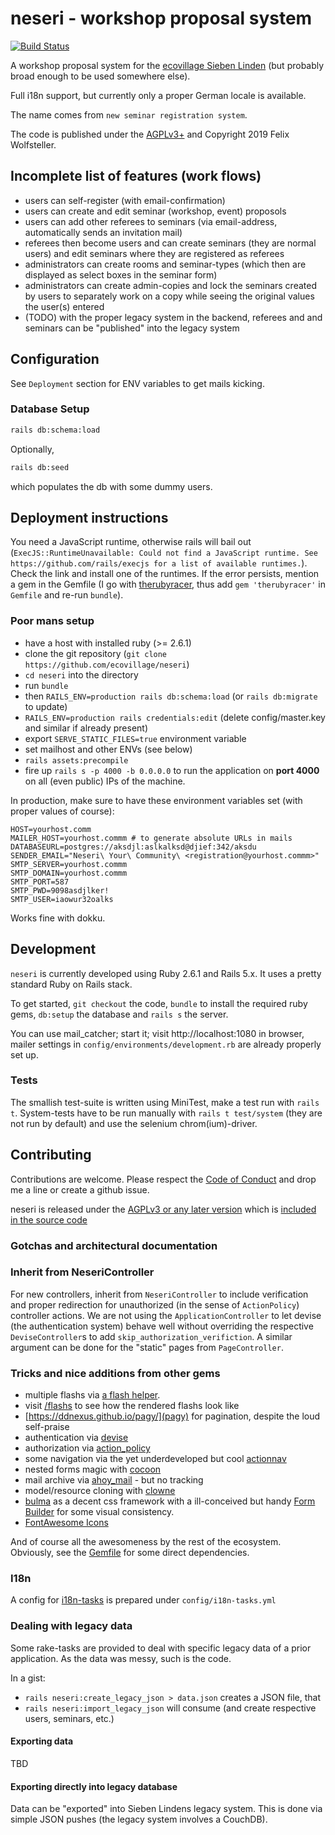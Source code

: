 # neseri - workshop proposal system

[![Build Status](https://travis-ci.org/ecovillage/neseri.svg?branch=master)](https://travis-ci.org/ecovillage/neseri)

A workshop proposal system for the [ecovillage Sieben Linden](https://siebenlinden.org) (but probably broad enough to be used somewhere else).

Full i18n support, but currently only a proper German locale is available.

The name comes from `new seminar registration system`.

The code is published under the [AGPLv3+](LICENSE.txt) and Copyright 2019 Felix Wolfsteller.

## Incomplete list of features (work flows)

  * users can self-register (with email-confirmation)
  * users can create and edit seminar (workshop, event) proposols
  * users can add other referees to seminars (via email-address, automatically sends an invitation mail)
  * referees then become users and can create seminars (they are normal users) and edit seminars where they are registered as referees
  * administrators can create rooms and seminar-types (which then are displayed as select boxes in the seminar form)
  * administrators can create admin-copies and lock the seminars created by users to separately work on a copy while seeing the original values the user(s) entered
  * (TODO) with the proper legacy system in the backend, referees and and seminars can be "published" into the legacy system

## Configuration

See `Deployment` section for ENV variables to get mails kicking.

### Database Setup

```bash
rails db:schema:load
```

Optionally,

```bash
rails db:seed
```
which populates the db with some dummy users.

## Deployment instructions

You need a JavaScript runtime, otherwise rails will bail out (`ExecJS::RuntimeUnavailable: Could not find a JavaScript runtime. See https://github.com/rails/execjs for a list of available runtimes.`).
Check the link and install one of the runtimes.
If the error persists, mention a gem in the Gemfile (I go with [therubyracer](https://github.com/cowboyd/therubyracer), thus add `gem 'therubyracer'` in `Gemfile` and re-run `bundle`).

### Poor mans setup

  * have a host with installed ruby (>= 2.6.1)
  * clone the git repository (`git clone https://github.com/ecovillage/neseri`)
  * `cd neseri` into the directory
  * run `bundle`
  * then `RAILS_ENV=production rails db:schema:load` (or `rails db:migrate` to update)
  * `RAILS_ENV=production rails credentials:edit` (delete config/master.key and similar if already present)
  * export `SERVE_STATIC_FILES=true` environment variable
  * set mailhost and other ENVs (see below)
  * `rails assets:precompile`
  * fire up `rails s -p 4000 -b 0.0.0.0` to run the application on **port 4000** on all (even public) IPs of the machine.

In production, make sure to have these environment variables set (with proper values of course):

    HOST=yourhost.comm
    MAILER_HOST=yourhost.commm # to generate absolute URLs in mails
    DATABASEURL=postgres://aksdjl:aslkalksd@djief:342/aksdu
    SENDER_EMAIL="Neseri\ Your\ Community\ <registration@yourhost.commm>"
    SMTP_SERVER=yourhost.commm
    SMTP_DOMAIN=yourhost.commm
    SMTP_PORT=587
    SMTP_PWD=9098asdjlker!
    SMTP_USER=iaowur32oalks

Works fine with dokku.


## Development

`neseri` is currently developed using Ruby 2.6.1 and Rails 5.x.
It uses a pretty standard Ruby on Rails stack.

To get started, `git checkout` the code, `bundle` to install the required ruby gems, `db:setup` the database and `rails s` the server.

You can use mail_catcher; start it; visit http://localhost:1080 in browser, mailer settings in `config/environments/development.rb` are already properly set up.

### Tests

The smallish test-suite is written using MiniTest, make a test run with `rails t`.
System-tests have to be run manually with `rails t test/system` (they are not run by default) and use the selenium chrom(ium)-driver. 

## Contributing

Contributions are welcome. Please respect the [Code of Conduct](CODE_OF_CONDUCT.md) and drop me a line or create a github issue.

neseri is released under the [AGPLv3 or any later version](LICENSE.txt) which is [included in the source code](agpl-3.0.md)

### Gotchas and architectural documentation

### Inherit from NeseriController

For new controllers, inherit from `NeseriController` to include verification and proper redirection for unauthorized (in the sense of `ActionPolicy`) controller actions. We are not using the `ApplicationController` to let devise (the authentication system) behave well without overriding the respective `DeviseController`s to add `skip_authorization_verifiction`. A similar argument can be done for the "static" pages from `PageController`.

### Tricks and nice additions from other gems

  - multiple flashs via [a flash helper](app/helpers/flash_helper.rb).
  - visit [/flashs](/flashs) to see how the rendered flashs look like
  - [https://ddnexus.github.io/pagy/](pagy) for pagination, despite the loud self-praise
  - authentication via [devise](https://github.com/plataformatec/devise)
  - authorization via [action_policy](https://actionpolicy.evilmartians.io/)
  - some navigation via the yet underdeveloped but cool [actionnav](https://github.com/adamcooke/actionnav)
  - nested forms magic with [cocoon](https://github.com/nathanvda/cocoon)
  - mail archive via [ahoy_mail](https://github.com/ankane/ahoy_email) - but no tracking
  - model/resource cloning with [clowne](https://github.com/palkan/clowne)
  - [bulma](http://bulma.io/) as a decent css framework with a ill-conceived but handy [Form Builder](https://github.com/fwolfst/bulma_form_builder) for some visual consistency.
  - [FontAwesome Icons](http://fontawesome.com/)

And of course all the awesomeness by the rest of the ecosystem. Obviously, see the [Gemfile](Gemfile) for some direct dependencies.

### I18n

A config for [i18n-tasks](https://github.com/glebm/i18n-tasks) is prepared under `config/i18n-tasks.yml`

### Dealing with legacy data

Some rake-tasks are provided to deal with specific legacy data of a prior application.
As the data was messy, such is the code.

In a gist:
  * `rails neseri:create_legacy_json > data.json` creates a JSON file, that
  * `rails neseri:import_legacy_json` will consume (and create respective users, seminars, etc.)

#### Exporting data

TBD

#### Exporting directly into legacy database

Data can be "exported" into Sieben Lindens legacy system.  This is done via simple JSON pushes (the legacy system involves a CouchDB).

